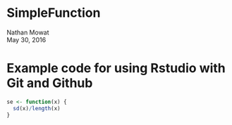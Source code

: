 # SimpleFunction
Nathan Mowat  
May 30, 2016  

# Example code for using Rstudio with Git and Github


```r
se <- function(x) {
  sd(x)/length(x)
}
```
